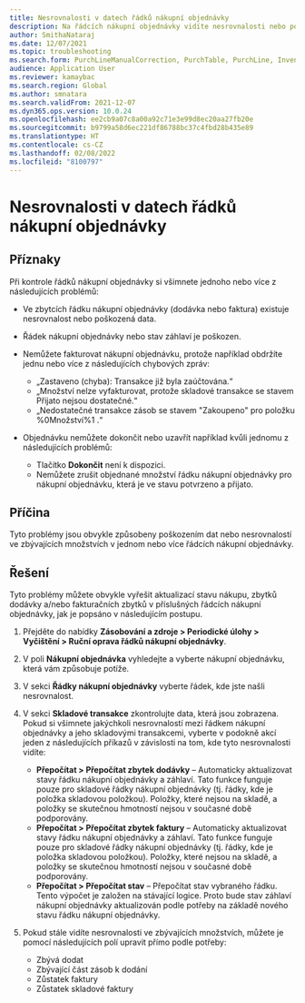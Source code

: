 ```yaml
---
title: Nesrovnalosti v datech řádků nákupní objednávky
description: Na řádcích nákupní objednávky vidíte nesrovnalosti nebo poškozená data.
author: SmithaNataraj
ms.date: 12/07/2021
ms.topic: troubleshooting
ms.search.form: PurchLineManualCorrection, PurchTable, PurchLine, InventTrans
audience: Application User
ms.reviewer: kamaybac
ms.search.region: Global
ms.author: smnatara
ms.search.validFrom: 2021-12-07
ms.dyn365.ops.version: 10.0.24
ms.openlocfilehash: ee2cb9a07c8a00a92c71e3e99d8ec20aa27fb20e
ms.sourcegitcommit: b9799a58d6ec221df86788bc37c4fbd28b435e89
ms.translationtype: HT
ms.contentlocale: cs-CZ
ms.lasthandoff: 02/08/2022
ms.locfileid: "8100797"
---
```

# <a name="purchase-order-line-data-discrepancies"></a>Nesrovnalosti v datech řádků nákupní objednávky

## <a name="symptoms"></a>Příznaky

Při kontrole řádků nákupní objednávky si všimnete jednoho nebo více z následujících problémů:

- Ve zbytcích řádku nákupní objednávky (dodávka nebo faktura) existuje nesrovnalost nebo poškozená data.
- Řádek nákupní objednávky nebo stav záhlaví je poškozen.
- Nemůžete fakturovat nákupní objednávku, protože například obdržíte jednu nebo více z následujících chybových zpráv:

    - „Zastaveno (chyba): Transakce již byla zaúčtována.“
    - „Množství nelze vyfakturovat, protože skladové transakce se stavem Přijato nejsou dostatečné.“
    - „Nedostatečné transakce zásob se stavem "Zakoupeno" pro položku %0Množství%1 .“

- Objednávku nemůžete dokončit nebo uzavřít například kvůli jednomu z následujících problémů:

    - Tlačítko **Dokončit** není k dispozici.
    - Nemůžete zrušit objednané množství řádku nákupní objednávky pro nákupní objednávku, která je ve stavu potvrzeno a přijato.

## <a name="cause"></a>Příčina

Tyto problémy jsou obvykle způsobeny poškozením dat nebo nesrovnalostí ve zbývajících množstvích v jednom nebo více řádcích nákupní objednávky.

## <a name="resolution"></a>Řešení

Tyto problémy můžete obvykle vyřešit aktualizací stavu nákupu, zbytků dodávky a/nebo fakturačních zbytků v příslušných řádcích nákupní objednávky, jak je popsáno v následujícím postupu.

1. Přejděte do nabídky **Zásobování a zdroje \> Periodické úlohy \> Vyčištění \> Ruční oprava řádků nákupní objednávky**.
1. V poli **Nákupní objednávka** vyhledejte a vyberte nákupní objednávku, která vám způsobuje potíže.
1. V sekci **Řádky nákupní objednávky** vyberte řádek, kde jste našli nesrovnalost.
1. V sekci **Skladové transakce** zkontrolujte data, která jsou zobrazena. Pokud si všimnete jakýchkoli nesrovnalostí mezi řádkem nákupní objednávky a jeho skladovými transakcemi, vyberte v podokně akcí jeden z následujících příkazů v závislosti na tom, kde tyto nesrovnalosti vidíte:

    - **Přepočítat \> Přepočítat zbytek dodávky** – Automaticky aktualizovat stavy řádku nákupní objednávky a záhlaví. Tato funkce funguje pouze pro skladové řádky nákupní objednávky (tj. řádky, kde je položka skladovou položkou). Položky, které nejsou na skladě, a položky se skutečnou hmotností nejsou v současné době podporovány.
    - **Přepočítat \> Přepočítat zbytek faktury** – Automaticky aktualizovat stavy řádku nákupní objednávky a záhlaví. Tato funkce funguje pouze pro skladové řádky nákupní objednávky (tj. řádky, kde je položka skladovou položkou). Položky, které nejsou na skladě, a položky se skutečnou hmotností nejsou v současné době podporovány.
    - **Přepočítat \> Přepočítat stav** – Přepočítat stav vybraného řádku. Tento výpočet je založen na stávající logice. Proto bude stav záhlaví nákupní objednávky aktualizován podle potřeby na základě nového stavu řádku nákupní objednávky.

1. Pokud stále vidíte nesrovnalosti ve zbývajících množstvích, můžete je pomocí následujících polí upravit přímo podle potřeby:

    - Zbývá dodat
    - Zbývající část zásob k dodání
    - Zůstatek faktury
    - Zůstatek skladové faktury
